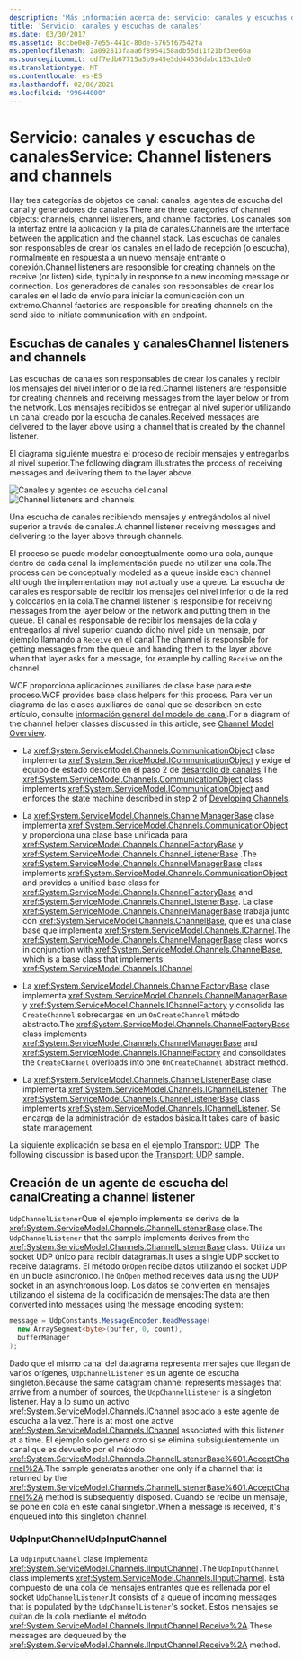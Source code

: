 ```yaml
---
description: 'Más información acerca de: servicio: canales y escuchas de canales'
title: 'Servicio: canales y escuchas de canales'
ms.date: 03/30/2017
ms.assetid: 8ccbe0e8-7e55-441d-80de-5765f67542fa
ms.openlocfilehash: 2a092813faaa6f8964158adb55d11f21bf3ee60a
ms.sourcegitcommit: ddf7edb67715a5b9a45e3dd44536dabc153c1de0
ms.translationtype: MT
ms.contentlocale: es-ES
ms.lasthandoff: 02/06/2021
ms.locfileid: "99644000"
---
```

# <a name="service-channel-listeners-and-channels"></a><span data-ttu-id="3f549-103">Servicio: canales y escuchas de canales</span><span class="sxs-lookup"><span data-stu-id="3f549-103">Service: Channel listeners and channels</span></span>

<span data-ttu-id="3f549-104">Hay tres categorías de objetos de canal: canales, agentes de escucha del canal y generadores de canales.</span><span class="sxs-lookup"><span data-stu-id="3f549-104">There are three categories of channel objects: channels, channel listeners, and channel factories.</span></span> <span data-ttu-id="3f549-105">Los canales son la interfaz entre la aplicación y la pila de canales.</span><span class="sxs-lookup"><span data-stu-id="3f549-105">Channels are the interface between the application and the channel stack.</span></span> <span data-ttu-id="3f549-106">Las escuchas de canales son responsables de crear los canales en el lado de recepción (o escucha), normalmente en respuesta a un nuevo mensaje entrante o conexión.</span><span class="sxs-lookup"><span data-stu-id="3f549-106">Channel listeners are responsible for creating channels on the receive (or listen) side, typically in response to a new incoming message or connection.</span></span> <span data-ttu-id="3f549-107">Los generadores de canales son responsables de crear los canales en el lado de envío para iniciar la comunicación con un extremo.</span><span class="sxs-lookup"><span data-stu-id="3f549-107">Channel factories are responsible for creating channels on the send side to initiate communication with an endpoint.</span></span>

## <a name="channel-listeners-and-channels"></a><span data-ttu-id="3f549-108">Escuchas de canales y canales</span><span class="sxs-lookup"><span data-stu-id="3f549-108">Channel listeners and channels</span></span>

<span data-ttu-id="3f549-109">Las escuchas de canales son responsables de crear los canales y recibir los mensajes del nivel inferior o de la red.</span><span class="sxs-lookup"><span data-stu-id="3f549-109">Channel listeners are responsible for creating channels and receiving messages from the layer below or from the network.</span></span> <span data-ttu-id="3f549-110">Los mensajes recibidos se entregan al nivel superior utilizando un canal creado por la escucha de canales.</span><span class="sxs-lookup"><span data-stu-id="3f549-110">Received messages are delivered to the layer above using a channel that is created by the channel listener.</span></span>

<span data-ttu-id="3f549-111">El diagrama siguiente muestra el proceso de recibir mensajes y entregarlos al nivel superior.</span><span class="sxs-lookup"><span data-stu-id="3f549-111">The following diagram illustrates the process of receiving messages and delivering them to the layer above.</span></span>

<span data-ttu-id="3f549-112">![Canales y agentes de escucha del canal](./media/wcfc-wcfchannelsigure1highlevelc.gif "wcfc_WCFChannelsigure1HighLevelc")</span><span class="sxs-lookup"><span data-stu-id="3f549-112">![Channel listeners and channels](./media/wcfc-wcfchannelsigure1highlevelc.gif "wcfc_WCFChannelsigure1HighLevelc")</span></span>

<span data-ttu-id="3f549-113">Una escucha de canales recibiendo mensajes y entregándolos al nivel superior a través de canales.</span><span class="sxs-lookup"><span data-stu-id="3f549-113">A channel listener receiving messages and delivering to the layer above through channels.</span></span>

<span data-ttu-id="3f549-114">El proceso se puede modelar conceptualmente como una cola, aunque dentro de cada canal la implementación puede no utilizar una cola.</span><span class="sxs-lookup"><span data-stu-id="3f549-114">The process can be conceptually modeled as a queue inside each channel although the implementation may not actually use a queue.</span></span> <span data-ttu-id="3f549-115">La escucha de canales es responsable de recibir los mensajes del nivel inferior o de la red y colocarlos en la cola.</span><span class="sxs-lookup"><span data-stu-id="3f549-115">The channel listener is responsible for receiving messages from the layer below or the network and putting them in the queue.</span></span> <span data-ttu-id="3f549-116">El canal es responsable de recibir los mensajes de la cola y entregarlos al nivel superior cuando dicho nivel pide un mensaje, por ejemplo llamando a `Receive` en el canal.</span><span class="sxs-lookup"><span data-stu-id="3f549-116">The channel is responsible for getting messages from the queue and handing them to the layer above when that layer asks for a message, for example by calling `Receive` on the channel.</span></span>

<span data-ttu-id="3f549-117">WCF proporciona aplicaciones auxiliares de clase base para este proceso.</span><span class="sxs-lookup"><span data-stu-id="3f549-117">WCF provides base class helpers for this process.</span></span> <span data-ttu-id="3f549-118">Para ver un diagrama de las clases auxiliares de canal que se describen en este artículo, consulte [información general del modelo de canal](channel-model-overview.md).</span><span class="sxs-lookup"><span data-stu-id="3f549-118">For a diagram of the channel helper classes discussed in this article, see [Channel Model Overview](channel-model-overview.md).</span></span>

- <span data-ttu-id="3f549-119">La <xref:System.ServiceModel.Channels.CommunicationObject> clase implementa <xref:System.ServiceModel.ICommunicationObject> y exige el equipo de estado descrito en el paso 2 de [desarrollo de canales](developing-channels.md).</span><span class="sxs-lookup"><span data-stu-id="3f549-119">The <xref:System.ServiceModel.Channels.CommunicationObject> class implements <xref:System.ServiceModel.ICommunicationObject> and enforces the state machine described in step 2 of [Developing Channels](developing-channels.md).</span></span>

- <span data-ttu-id="3f549-120">La <xref:System.ServiceModel.Channels.ChannelManagerBase> clase implementa <xref:System.ServiceModel.Channels.CommunicationObject> y proporciona una clase base unificada para <xref:System.ServiceModel.Channels.ChannelFactoryBase> y <xref:System.ServiceModel.Channels.ChannelListenerBase> .</span><span class="sxs-lookup"><span data-stu-id="3f549-120">The <xref:System.ServiceModel.Channels.ChannelManagerBase> class implements <xref:System.ServiceModel.Channels.CommunicationObject> and provides a unified base class for <xref:System.ServiceModel.Channels.ChannelFactoryBase> and <xref:System.ServiceModel.Channels.ChannelListenerBase>.</span></span> <span data-ttu-id="3f549-121">La clase <xref:System.ServiceModel.Channels.ChannelManagerBase> trabaja junto con <xref:System.ServiceModel.Channels.ChannelBase>, que es una clase base que implementa <xref:System.ServiceModel.Channels.IChannel>.</span><span class="sxs-lookup"><span data-stu-id="3f549-121">The <xref:System.ServiceModel.Channels.ChannelManagerBase> class works in conjunction with <xref:System.ServiceModel.Channels.ChannelBase>, which is a base class that implements <xref:System.ServiceModel.Channels.IChannel>.</span></span>

- <span data-ttu-id="3f549-122">La <xref:System.ServiceModel.Channels.ChannelFactoryBase> clase implementa <xref:System.ServiceModel.Channels.ChannelManagerBase> y <xref:System.ServiceModel.Channels.IChannelFactory> y consolida las `CreateChannel` sobrecargas en un `OnCreateChannel` método abstracto.</span><span class="sxs-lookup"><span data-stu-id="3f549-122">The <xref:System.ServiceModel.Channels.ChannelFactoryBase> class implements <xref:System.ServiceModel.Channels.ChannelManagerBase> and <xref:System.ServiceModel.Channels.IChannelFactory> and consolidates the `CreateChannel` overloads into one `OnCreateChannel` abstract method.</span></span>

- <span data-ttu-id="3f549-123">La <xref:System.ServiceModel.Channels.ChannelListenerBase> clase implementa <xref:System.ServiceModel.Channels.IChannelListener> .</span><span class="sxs-lookup"><span data-stu-id="3f549-123">The <xref:System.ServiceModel.Channels.ChannelListenerBase> class implements <xref:System.ServiceModel.Channels.IChannelListener>.</span></span> <span data-ttu-id="3f549-124">Se encarga de la administración de estados básica.</span><span class="sxs-lookup"><span data-stu-id="3f549-124">It takes care of basic state management.</span></span>

<span data-ttu-id="3f549-125">La siguiente explicación se basa en el ejemplo [Transport: UDP](../samples/transport-udp.md) .</span><span class="sxs-lookup"><span data-stu-id="3f549-125">The following discussion is based upon the [Transport: UDP](../samples/transport-udp.md) sample.</span></span>

## <a name="creating-a-channel-listener"></a><span data-ttu-id="3f549-126">Creación de un agente de escucha del canal</span><span class="sxs-lookup"><span data-stu-id="3f549-126">Creating a channel listener</span></span>

<span data-ttu-id="3f549-127">`UdpChannelListener`Que el ejemplo implementa se deriva de la <xref:System.ServiceModel.Channels.ChannelListenerBase> clase.</span><span class="sxs-lookup"><span data-stu-id="3f549-127">The `UdpChannelListener` that the sample implements derives from the <xref:System.ServiceModel.Channels.ChannelListenerBase> class.</span></span> <span data-ttu-id="3f549-128">Utiliza un socket UDP único para recibir datagramas.</span><span class="sxs-lookup"><span data-stu-id="3f549-128">It uses a single UDP socket to receive datagrams.</span></span> <span data-ttu-id="3f549-129">El método `OnOpen` recibe datos utilizando el socket UDP en un bucle asincrónico.</span><span class="sxs-lookup"><span data-stu-id="3f549-129">The `OnOpen` method receives data using the UDP socket in an asynchronous loop.</span></span> <span data-ttu-id="3f549-130">Los datos se convierten en mensajes utilizando el sistema de la codificación de mensajes:</span><span class="sxs-lookup"><span data-stu-id="3f549-130">The data are then converted into messages using the message encoding system:</span></span>

```csharp
message = UdpConstants.MessageEncoder.ReadMessage(
  new ArraySegment<byte>(buffer, 0, count),
  bufferManager
);
```

<span data-ttu-id="3f549-131">Dado que el mismo canal del datagrama representa mensajes que llegan de varios orígenes, `UdpChannelListener` es un agente de escucha singleton.</span><span class="sxs-lookup"><span data-stu-id="3f549-131">Because the same datagram channel represents messages that arrive from a number of sources, the `UdpChannelListener` is a singleton listener.</span></span> <span data-ttu-id="3f549-132">Hay a lo sumo un activo <xref:System.ServiceModel.Channels.IChannel> asociado a este agente de escucha a la vez.</span><span class="sxs-lookup"><span data-stu-id="3f549-132">There is at most one active <xref:System.ServiceModel.Channels.IChannel> associated with this listener at a time.</span></span> <span data-ttu-id="3f549-133">El ejemplo solo genera otro si se elimina subsiguientemente un canal que es devuelto por el método <xref:System.ServiceModel.Channels.ChannelListenerBase%601.AcceptChannel%2A>.</span><span class="sxs-lookup"><span data-stu-id="3f549-133">The sample generates another one only if a channel that is returned by the <xref:System.ServiceModel.Channels.ChannelListenerBase%601.AcceptChannel%2A> method is subsequently disposed.</span></span> <span data-ttu-id="3f549-134">Cuando se recibe un mensaje, se pone en cola en este canal singleton.</span><span class="sxs-lookup"><span data-stu-id="3f549-134">When a message is received, it's enqueued into this singleton channel.</span></span>

### <a name="udpinputchannel"></a><span data-ttu-id="3f549-135">UdpInputChannel</span><span class="sxs-lookup"><span data-stu-id="3f549-135">UdpInputChannel</span></span>

<span data-ttu-id="3f549-136">La `UdpInputChannel` clase implementa <xref:System.ServiceModel.Channels.IInputChannel> .</span><span class="sxs-lookup"><span data-stu-id="3f549-136">The `UdpInputChannel` class implements <xref:System.ServiceModel.Channels.IInputChannel>.</span></span> <span data-ttu-id="3f549-137">Está compuesto de una cola de mensajes entrantes que es rellenada por el socket `UdpChannelListener`.</span><span class="sxs-lookup"><span data-stu-id="3f549-137">It consists of a queue of incoming messages that is populated by the `UdpChannelListener`'s socket.</span></span> <span data-ttu-id="3f549-138">Estos mensajes se quitan de la cola mediante el método <xref:System.ServiceModel.Channels.IInputChannel.Receive%2A>.</span><span class="sxs-lookup"><span data-stu-id="3f549-138">These messages are dequeued by the <xref:System.ServiceModel.Channels.IInputChannel.Receive%2A> method.</span></span>
